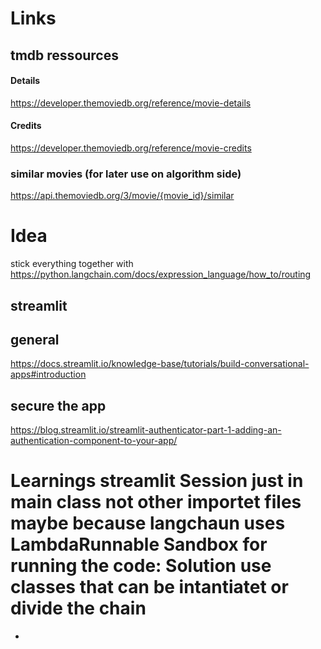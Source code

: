 

# Links

## tmdb ressources

#### Details
https://developer.themoviedb.org/reference/movie-details

#### Credits
https://developer.themoviedb.org/reference/movie-credits

### similar movies (for later use on algorithm side)
https://api.themoviedb.org/3/movie/{movie_id}/similar


# Idea

stick everything together with
https://python.langchain.com/docs/expression_language/how_to/routing


## streamlit

## general
https://docs.streamlit.io/knowledge-base/tutorials/build-conversational-apps#introduction

## secure the app

https://blog.streamlit.io/streamlit-authenticator-part-1-adding-an-authentication-component-to-your-app/

# Learnings  streamlit Session just in main class not other importet files maybe because langchaun uses LambdaRunnable Sandbox for running the code: Solution use classes that can be intantiatet or divide the chain
- 